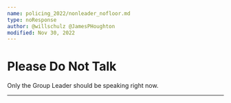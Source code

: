```yaml
---
name: policing_2022/nonleader_nofloor.md
type: noResponse
author: @willschulz @JamesPHoughton
modified: Nov 30, 2022
---
```


# Please Do Not Talk

Only the Group Leader should be speaking right now.

---
